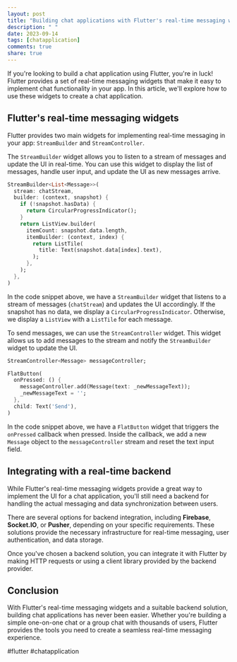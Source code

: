 ```yaml
---
layout: post
title: "Building chat applications with Flutter's real-time messaging widgets"
description: " "
date: 2023-09-14
tags: [chatapplication]
comments: true
share: true
---
```


If you're looking to build a chat application using Flutter, you're in luck! Flutter provides a set of real-time messaging widgets that make it easy to implement chat functionality in your app. In this article, we'll explore how to use these widgets to create a chat application.

## Flutter's real-time messaging widgets

Flutter provides two main widgets for implementing real-time messaging in your app: `StreamBuilder` and `StreamController`. 

The `StreamBuilder` widget allows you to listen to a stream of messages and update the UI in real-time. You can use this widget to display the list of messages, handle user input, and update the UI as new messages arrive.

```dart
StreamBuilder<List<Message>>(
  stream: chatStream,
  builder: (context, snapshot) {
    if (!snapshot.hasData) {
      return CircularProgressIndicator();
    }
    return ListView.builder(
      itemCount: snapshot.data.length,
      itemBuilder: (context, index) {
        return ListTile(
          title: Text(snapshot.data[index].text),
        );
      },
    );
  },
)
```

In the code snippet above, we have a `StreamBuilder` widget that listens to a stream of messages (`chatStream`) and updates the UI accordingly. If the snapshot has no data, we display a `CircularProgressIndicator`. Otherwise, we display a `ListView` with a `ListTile` for each message.

To send messages, we can use the `StreamController` widget. This widget allows us to add messages to the stream and notify the `StreamBuilder` widget to update the UI.

```dart
StreamController<Message> messageController;

FlatButton(
  onPressed: () {
    messageController.add(Message(text: _newMessageText));
    _newMessageText = '';
  },
  child: Text('Send'),
)
```

In the code snippet above, we have a `FlatButton` widget that triggers the `onPressed` callback when pressed. Inside the callback, we add a new `Message` object to the `messageController` stream and reset the text input field.

## Integrating with a real-time backend

While Flutter's real-time messaging widgets provide a great way to implement the UI for a chat application, you'll still need a backend for handling the actual messaging and data synchronization between users.

There are several options for backend integration, including **Firebase**, **Socket.IO**, or **Pusher**, depending on your specific requirements. These solutions provide the necessary infrastructure for real-time messaging, user authentication, and data storage.

Once you've chosen a backend solution, you can integrate it with Flutter by making HTTP requests or using a client library provided by the backend provider.

## Conclusion

With Flutter's real-time messaging widgets and a suitable backend solution, building chat applications has never been easier. Whether you're building a simple one-on-one chat or a group chat with thousands of users, Flutter provides the tools you need to create a seamless real-time messaging experience.

#flutter #chatapplication